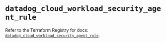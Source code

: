 # `datadog_cloud_workload_security_agent_rule`

Refer to the Terraform Registry for docs: [`datadog_cloud_workload_security_agent_rule`](https://registry.terraform.io/providers/datadog/datadog/3.53.0/docs/resources/cloud_workload_security_agent_rule).
